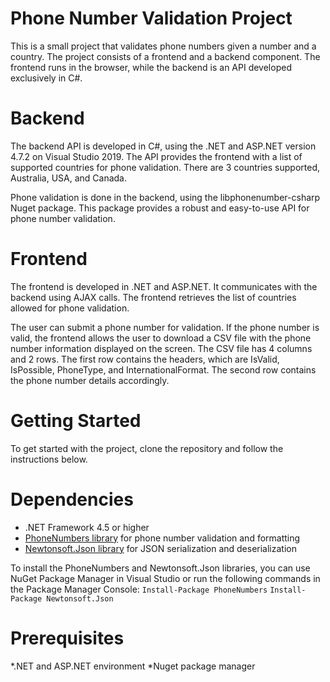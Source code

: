 # Phone Number Validation Project

This is a small project that validates phone numbers given a number and a country. The project consists of a frontend and a backend component. The frontend runs in the browser, while the backend is an API developed exclusively in C#.

# Backend
The backend API is developed in C#, using the .NET and ASP.NET version 4.7.2 on Visual Studio 2019. The API provides the frontend with a list of supported countries for phone validation. There are 3 countries supported, Australia, USA, and Canada.

Phone validation is done in the backend, using the libphonenumber-csharp Nuget package. This package provides a robust and easy-to-use API for phone number validation.

# Frontend
The frontend is developed in .NET and ASP.NET. It communicates with the backend using AJAX calls. The frontend retrieves the list of countries allowed for phone validation.

The user can submit a phone number for validation. If the phone number is valid, the frontend allows the user to download a CSV file with the phone number information displayed on the screen. The CSV file has 4 columns and 2 rows. The first row contains the headers, which are IsValid, IsPossible, PhoneType, and InternationalFormat. The second row contains the phone number details accordingly.

# Getting Started
To get started with the project, clone the repository and follow the instructions below.

# Dependencies

* .NET Framework 4.5 or higher
* [PhoneNumbers library](https://github.com/google/libphonenumber) for phone number validation and formatting
* [Newtonsoft.Json library](https://www.newtonsoft.com/json) for JSON serialization and deserialization

To install the PhoneNumbers and Newtonsoft.Json libraries, you can use NuGet Package Manager in Visual Studio or run the following commands in the Package Manager Console:
`Install-Package PhoneNumbers`
`Install-Package Newtonsoft.Json`

# Prerequisites
*.NET and ASP.NET environment
*Nuget package manager
